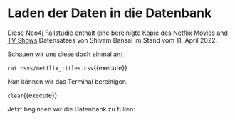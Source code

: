 # Laden der Daten in die Datenbank

Diese Neo4j Fallstudie enthält eine bereinigte Kopie des [Netflix Movies and TV Shows](https://www.kaggle.com/datasets/shivamb/netflix-shows) Datensatzes von Shivam Bansal im Stand vom 11. April 2022.

Schauen wir uns diese doch einmal an:

`cat csvs/netflix_titles.csv`{{execute}}

Nun können wir das Terminal bereinigen.

`clear`{{execute}}

Jetzt beginnen wir die Datenbank zu füllen:
